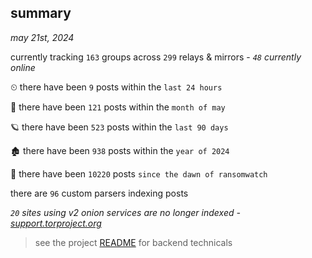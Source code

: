 
## summary
_may 21st, 2024_

currently tracking `163` groups across `299` relays & mirrors - _`48` currently online_

⏲ there have been `9` posts within the `last 24 hours`

🦈 there have been `121` posts within the `month of may`

🪐 there have been `523` posts within the `last 90 days`

🏚 there have been `938` posts within the `year of 2024`

🦕 there have been `10220` posts `since the dawn of ransomwatch`

there are `96` custom parsers indexing posts

_`20` sites using v2 onion services are no longer indexed - [support.torproject.org](https://support.torproject.org/onionservices/v2-deprecation/)_

> see the project [README](https://github.com/joshhighet/ransomwatch#ransomwatch--) for backend technicals
